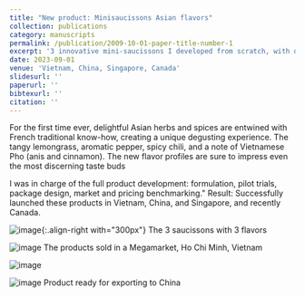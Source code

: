 ```yaml
---
title: "New product: Minisaucissons Asian flavors"
collection: publications
category: manuscripts
permalink: /publication/2009-10-01-paper-title-number-1
excerpt: '3 innovative mini-saucissons I developed from scratch, with delightful Asian herbs entwined with French traditional know-how'
date: 2023-09-01
venue: 'Vietnam, China, Singapore, Canada'
slidesurl: ''
paperurl: ''
bibtexurl: ''
citation: ''
---
```


For the first time ever, delightful Asian herbs and spices are entwined with French traditional know-how, creating a unique degusting experience. The tangy lemongrass, aromatic pepper, spicy chili, and a note of Vietnamese Pho (anis and cinnamon). The new flavor profiles are sure to impress even the most discerning taste buds 

I was in charge of the full product development: formulation, pilot trials, package design, market and pricing benchmarking."
Result: Successfully launched these products in Vietnam, China, and Singapore, and recently Canada.

![image](https://github.com/user-attachments/assets/1777b01f-e2fc-4672-81a0-3772d96cbf2c){:.align-right with="300px"}
The 3 saucissons with 3 flavors

![image](https://github.com/user-attachments/assets/a3e579fb-b8e6-491c-bcac-e0c598475f91)
The products sold in a Megamarket, Ho Chi Minh, Vietnam

![image](https://github.com/user-attachments/assets/671361ae-3efc-4de5-8525-766f0cc123af)

![image](https://github.com/user-attachments/assets/dc46eeb0-8b95-4854-8671-c41a54161854)
Product ready for exporting to China

